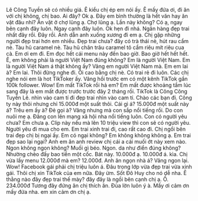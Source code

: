 Lê Công Tuyền sẽ có nhiều giá. Ê kiểu chị ép em nói ấy. Ê mấy đứa ơi, đi ăn với chị không, chị bao. Ai đây? Ok ạ. Đây em bình thường là hết văn hay ăn vặt đâu nhỉ? Ăn vặt ở chợ lũng ạ. Chợ lũng ạ. Lần này không? Có ạ, ngay bên cạnh đây luôn. Ngay cạnh đây luôn. Ok hẹn đi nhá. Ngân hàng đẹp trai nhất đây rồi. Đây rồi. Anh dẫn anh xuống xương đi em ạ. Chị gặp những người đẹp trai hơn em nhiều. Đẹp trai chưa? đây có trà thái nè, hút rau cẩm nè. Tàu hũ caramel nè. Tàu hũ chân trâu caramel tô cẩm riêu mít riêu cua cà. Em ơi em đi. Em đọc hết cái menu này đến bao giờ. Bao giờ hết hết hết. Ê, em không phải là người Việt Nam đúng không? Em là người Việt Nam. Em là người Việt Nam á thật không ấy? Vâng em người Việt Nam mà. Em em lai à? Em lai. Thôi đừng nghe đi. Ôi cao bằng chị nè. Có trai rẻ đi luôn. Các chị nghe nói em là hot TikToker ấy. Vâng hồi trước em có một kênh TikTok gần 100k follower. Wow! Em mất TikTok rồi hả em? Em mất được khoảng tầm lúc sang đây là em mất được trước trước đây 2 tháng rồi. TikTok là Công Công Tuyền Lê. nhìn vào cam tí đi đẹp trai nhìn vào cam tí. Chào các bạn đi. Công ty này thôi nhưng chỉ 15.000đ một suất thôi. Cái gì á? 15.000đ một suất này á? Trêu em ấy à? Đẻ gọi à? Vâng nhưng mà con sắp nổi tiếng rồi. Do con nuôi mẹ ạ. Đăng con lên mạng xã hội nha nổi tiếng luôn. Con có người yêu chưa? Em chưa ạ. Clip này nếu mà lên 10 triệu view thì con sẽ có người yêu. Người yêu đi mua cho em. Em trai xinh trai đi, cao rất cao đi. Chị ngồi bên trai đẹp chị bị ngại ấy. Em có ngại không? Em không không không ạ. Em trai đẹp sao lại ngại? Anh em ăn anh review chị cái a cái muối ớt này xem nào. Ngon không ngon không? Muối gì béo. Ngon. da như điển đúng không? Nhường chèo đấy bao tiền một cốc. Bát này. 10.000đ ạ. 10.000đ á. kìa. Chị vừa lấy menu 12.000đ mà em? 12.000đ. Anh ăn ngọn nhà á? Vâng ngon lại. Wow! Facebook gái phải chị triệu luôn á. Đâu trong lớp vừa đẹp trai vừa xinh gái. Thôi chị xin TikTok của em nữa. Đây ừm. Sốt Đô Huy cho nó dễ nha. Ê thằng nào đây đẹp trai thế mày? đây đây là ngồi bên cạnh chị ạ. Ồ. 234.000đ Tương đây đứng ăn chị thích ăn. Đùa lờn luôn ý à. Mấy ơi cảm ơn mấy đứa nha. em xin cảm ơn chị ạ.